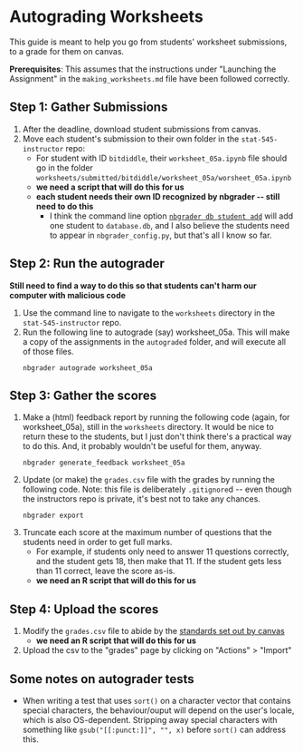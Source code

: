 # Autograding Worksheets

This guide is meant to help you go from students' worksheet submissions, to a grade for them on canvas.

**Prerequisites**: This assumes that the instructions under "Launching the Assignment" in the `making_worksheets.md` file have been followed correctly. 

## Step 1: Gather Submissions

1. After the deadline, download student submissions from canvas.
2. Move each student's submission to their own folder in the `stat-545-instructor` repo:
    - For student with ID `bitdiddle`, their `worksheet_05a.ipynb` file should go in the folder `worksheets/submitted/bitdiddle/worksheet_05a/worsheet_05a.ipynb`
    - **we need a script that will do this for us**
    - **each student needs their own ID recognized by nbgrader -- still need to do this**
        - I think the command line option [`nbgrader db student add`](https://nbgrader.readthedocs.io/en/stable/command_line_tools/nbgrader-db-student-add.html) will add one student to `database.db`, and I also believe the students need to appear in `nbgrader_config.py`, but that's all I know so far. 

## Step 2: Run the autograder

**Still need to find a way to do this so that students can't harm our computer with malicious code**

1. Use the command line to navigate to the `worksheets` directory in the `stat-545-instructor` repo.
2. Run the following line to autograde (say) worksheet_05a. This will make a copy of the assignments in the `autograded` folder, and will execute all of those files.
   ```
   nbgrader autograde worksheet_05a
   ```

## Step 3: Gather the scores

1. Make a (html) feedback report by running the following code (again, for worksheet_05a), still in the `worksheets` directory. It would be nice to return these to the students, but I just don't think there's a practical way to do this. And, it probably wouldn't be useful for them, anyway.
   ```
   nbgrader generate_feedback worksheet_05a
   ```
2. Update (or make) the `grades.csv` file with the grades by running the following code. Note: this file is deliberately `.gitignore`d -- even though the instructors repo is private, it's best not to take any chances.
   ```
   nbgrader export
   ```
3. Truncate each score at the maximum number of questions that the students need in order to get full marks.
    - For example, if students only need to answer 11 questions correctly, and the student gets 18, then make that 11. If the student gets less than 11 correct, leave the score as-is.
    - **we need an R script that will do this for us**

## Step 4: Upload the scores

1. Modify the `grades.csv` file to abide by the [standards set out by canvas](https://community.canvaslms.com/t5/Instructor-Guide/How-do-I-import-grades-in-the-Gradebook/ta-p/807)
    - **we need an R script that will do this for us**
2. Upload the csv to the "grades" page by clicking on "Actions" > "Import"


## Some notes on autograder tests

- When writing a test that uses `sort()` on a character vector that contains special characters, the behaviour/ouput will depend on the user's locale, which is also OS-dependent. Stripping away special characters with something like `gsub("[[:punct:]]", "", x)` before `sort()` can address this.